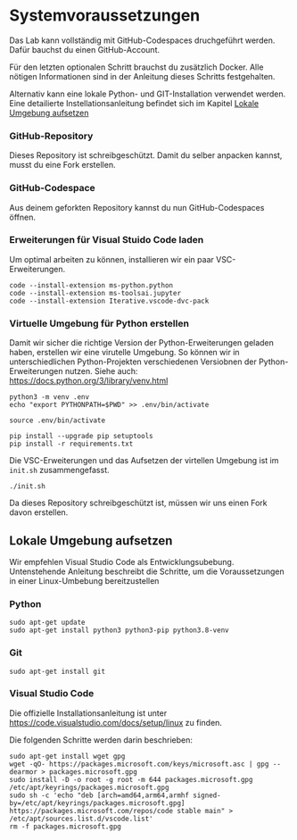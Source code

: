 # Systemvoraussetzungen

Das Lab kann vollständig mit GitHub-Codespaces druchgeführt werden. Dafür bauchst du einen GitHub-Account.

Für den letzten optionalen Schritt brauchst du zusätzlich Docker. Alle nötigen Informationen sind in der Anleitung dieses Schritts festgehalten. 

Alternativ kann eine lokale Python- und GIT-Installation verwendet werden. Eine detailierte Instellationsanleitung befindet sich im Kapitel [Lokale Umgebung aufsetzen](#lokale-umgebung-aufsetzen)

### GitHub-Repository
Dieses Repository ist schreibgeschützt. Damit du selber anpacken kannst, musst du eine Fork erstellen.


### GitHub-Codespace
Aus deinem geforkten Repository kannst du nun GitHub-Codespaces öffnen.

### Erweiterungen für Visual Stuido Code laden

Um optimal arbeiten zu können, installieren wir ein paar VSC-Erweiterungen.

```shell
code --install-extension ms-python.python
code --install-extension ms-toolsai.jupyter
code --install-extension Iterative.vscode-dvc-pack
```

### Virtuelle Umgebung für Python erstellen

Damit wir sicher die richtige Version der Python-Erweiterungen geladen haben, erstellen wir eine virutelle Umgebung. So können wir in unterschiedlichen Python-Projekten verschiedenen Versiobnen der Python-Erweiterungen nutzen. Siehe auch: https://docs.python.org/3/library/venv.html

```shell
python3 -m venv .env
echo "export PYTHONPATH=$PWD" >> .env/bin/activate

source .env/bin/activate

pip install --upgrade pip setuptools
pip install -r requirements.txt
```

Die VSC-Erweiterungen und das Aufsetzen der virtellen Umgebung ist im `init.sh` zusammengefasst.

```shell
./init.sh
```

Da dieses Repository schreibgeschützt ist, müssen wir uns einen Fork davon erstellen.


## Lokale Umgebung aufsetzen
Wir empfehlen Visual Studio Code als Entwicklungsubebung. Untenstehende Anleitung beschreibt die Schritte, um die Voraussetzungen in einer Linux-Umbebung bereitzustellen

### Python

```shell
sudo apt-get update
sudo apt-get install python3 python3-pip python3.8-venv
```

### Git

```shell
sudo apt-get install git
```

### Visual Studio Code

Die offizielle Installationsanleitung ist unter https://code.visualstudio.com/docs/setup/linux zu finden.

Die folgenden Schritte werden darin beschrieben:

```shell
sudo apt-get install wget gpg
wget -qO- https://packages.microsoft.com/keys/microsoft.asc | gpg --dearmor > packages.microsoft.gpg
sudo install -D -o root -g root -m 644 packages.microsoft.gpg /etc/apt/keyrings/packages.microsoft.gpg
sudo sh -c 'echo "deb [arch=amd64,arm64,armhf signed-by=/etc/apt/keyrings/packages.microsoft.gpg] https://packages.microsoft.com/repos/code stable main" > /etc/apt/sources.list.d/vscode.list'
rm -f packages.microsoft.gpg